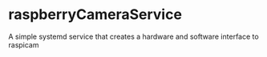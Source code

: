 # raspberryCameraService
A simple systemd service that creates a hardware and software interface to raspicam

